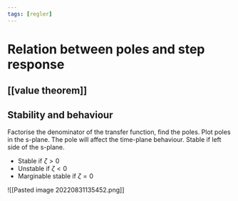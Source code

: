 ```yaml
---
tags: [regler]
---
```

# Relation between poles and step response

## [[value theorem]]

## Stability and behaviour

Factorise the denominator of the transfer function, find the poles. Plot poles in the s-plane. The pole will affect the time-plane behaviour. 
Stable if left side of the s-plane.

- Stable if $\zeta > 0$
- Unstable if $\zeta < 0$
- Marginable stable if $\zeta = 0$

![[Pasted image 20220831135452.png]]

